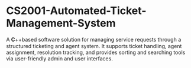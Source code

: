 # CS2001-Automated-Ticket-Management-System
A 𝐂++based software solution for managing service requests through a structured ticketing and agent system. It supports ticket handling, agent assignment, resolution tracking, and provides sorting and searching tools via user-friendly admin and user interfaces.
